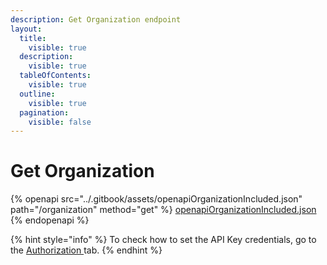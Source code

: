 ```yaml
---
description: Get Organization endpoint
layout:
  title:
    visible: true
  description:
    visible: true
  tableOfContents:
    visible: true
  outline:
    visible: true
  pagination:
    visible: false
---
```


# Get Organization

{% openapi src="../.gitbook/assets/openapiOrganizationIncluded.json" path="/organization" method="get" %}
[openapiOrganizationIncluded.json](../.gitbook/assets/openapiOrganizationIncluded.json)
{% endopenapi %}



{% hint style="info" %}
To check how to set the API Key credentials, go to the [Authorization ](authorization.md)tab.
{% endhint %}
